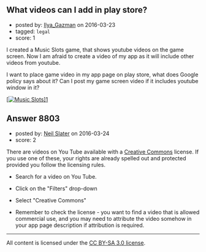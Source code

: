 ## What videos can I add in play store?

- posted by: [Ilya_Gazman](https://stackexchange.com/users/1146772/ilya-gazman) on 2016-03-23
- tagged: `legal`
- score: 1

<p>I created a Music Slots game, that shows youtube videos on the game screen. Now I am afraid to create a video of my app as it will include other videos from youtube.</p>

<p>I want to place game video in my app page on play store, what does Google policy says about it? Can I post my game screen video if it includes youtube window in it? </p>

<p><a href="https://play.google.com/store/apps/details?id=com.gazman.musicSlots26" rel="nofollow noreferrer">[<img src="https://i.stack.imgur.com/2Q8GO.jpg" alt="Music Slots">]<a href="https://i.stack.imgur.com/2Q8GO.jpg" rel="nofollow noreferrer">1</a></a></p>



## Answer 8803

- posted by: [Neil Slater](https://stackexchange.com/users/2274369/neil-slater) on 2016-03-24
- score: 2

<p>There are videos on You Tube available with a <a href="https://creativecommons.org/" rel="nofollow">Creative Commons</a> license. If you use one of these, your rights are already spelled out and protected provided you follow the licensing rules.</p>

<ul>
<li><p>Search for a video on You Tube.</p></li>
<li><p>Click on the "Filters" drop-down</p></li>
<li><p>Select "Creative Commons"</p></li>
<li><p>Remember to check the license - you want to find a video that is allowed commercial use, and you may need to attribute the video somehow in your app page description if attribution is required.</p></li>
</ul>




---

All content is licensed under the [CC BY-SA 3.0 license](https://creativecommons.org/licenses/by-sa/3.0/).
